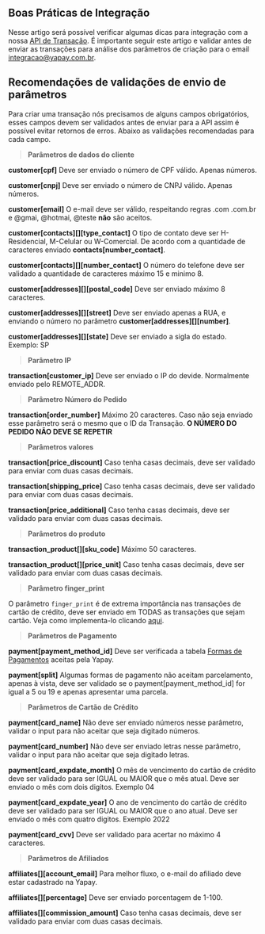 ## Boas Práticas de Integração

Nesse artigo será possível verificar algumas dicas para integração com a nossa [API de Transação](https://intermediador.dev.yapay.com.br/#/transacao-introducao). É importante seguir este artigo e validar antes de enviar as transações para análise dos parâmetros de criação para o email [integracao@yapay.com.br](mailto:integracao@yapay.com.br).


## Recomendações de validações de envio de parâmetros

Para criar uma transação nós precisamos de alguns campos obrigatórios, esses campos devem ser validados antes de enviar para a API assim é possível evitar retornos de erros. Abaixo as validações recomendadas para cada campo.


> **Parâmetros de dados do cliente**

**customer[cpf]** Deve ser enviado o número de CPF válido. Apenas números.

**customer[cnpj]** Deve ser enviado o número de CNPJ válido. Apenas números.

**customer[email]** O e-mail deve ser válido, respeitando regras .com .com.br e @gmai, @hotmai, @teste **não** são aceitos.

**customer[contacts][][type_contact]** O tipo de contato deve ser H-Residencial, M-Celular ou W-Comercial. De acordo com a quantidade de caracteres enviado **contacts[number_contact]**.

**customer[contacts][][number_contact]** O número do telefone deve ser validado a quantidade de caracteres máximo 15 e minimo 8.

**customer[addresses][][postal_code]** Deve ser enviado máximo 8 caracteres.

**customer[addresses][][street]** Deve ser enviado apenas a RUA, e enviando o número no parâmetro **customer[addresses][][number]**.

**customer[addresses][][state]** Deve ser enviado a sigla do estado. Exemplo: SP


> **Parâmetro IP**

**transaction[customer_ip]** Deve ser enviado o IP do devide. Normalmente enviado pelo REMOTE_ADDR.


> **Parâmetro Número do Pedido**

**transaction[order_number]** Máximo 20 caracteres. Caso não seja enviado esse parâmetro será o mesmo que o ID da Transação. **O NÚMERO DO PEDIDO NÃO DEVE SE REPETIR**


> **Parâmetros valores**

**transaction[price_discount]** Caso tenha casas decimais, deve ser validado para enviar com duas casas decimais.

**transaction[shipping_price]** Caso tenha casas decimais, deve ser validado para enviar com duas casas decimais.

**transaction[price_additional]** Caso tenha casas decimais, deve ser validado para enviar com duas casas decimais.


> **Parâmetros do produto**

**transaction_product[][sku_code]** Máximo 50 caracteres.

**transaction_product[][price_unit]** Caso tenha casas decimais, deve ser validado para enviar com duas casas decimais.


> **Parâmetro finger_print**

O parâmetro `finger_print` é de extrema importância nas transações de cartão de crédito, deve ser enviado em TODAS as transações que sejam cartão. Veja como implementa-lo clicando [aqui](https://intermediador.dev.yapay.com.br/#/transacao-fingerprint).


> **Parâmetros de Pagamento**

**payment[payment_method_id]** Deve ser verificada a tabela [Formas de Pagamentos](https://intermediador.dev.yapay.com.br/#/tabelas?id=tabela-3-formas-de-pagamento) aceitas pela Yapay.

**payment[split]** Algumas formas de pagamento não aceitam parcelamento, apenas à vista, deve ser validado se o payment[payment_method_id] for igual a 5 ou 19 e apenas apresentar uma parcela.


> **Parâmetros de Cartão de Crédito**

**payment[card_name]** Não deve ser enviado números nesse parâmetro, validar o input para não aceitar que seja digitado números.

**payment[card_number]** Não deve ser enviado letras nesse parâmetro, validar o input para não aceitar que seja digitado letras.

**payment[card_expdate_month]** O mês de vencimento do cartão de crédito deve ser validado para ser IGUAL ou MAIOR que o mês atual. Deve ser enviado o mês com dois digitos. Exemplo 04

**payment[card_expdate_year]** O ano de vencimento do cartão de crédito deve ser validado para ser IGUAL ou MAIOR que o ano atual. Deve ser enviado o mês com quatro digitos. Exemplo 2022

**payment[card_cvv]** Deve ser validado para acertar no máximo 4 caracteres.


> **Parâmetros de Afiliados**

**affiliates[][account_email]** Para melhor fluxo, o e-mail do afiliado deve estar cadastrado na Yapay. 

**affiliates[][percentage]** Deve ser enviado porcentagem de 1-100.

**affiliates[][commission_amount]** Caso tenha casas decimais, deve ser validado para enviar com duas casas decimais.
